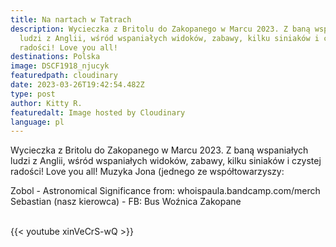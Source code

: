 ```yaml
---
title: Na nartach w Tatrach
description: Wycieczka z Britolu do Zakopanego w Marcu 2023. Z baną wspaniałych
  ludzi z Anglii, wśród wspaniałych widoków, zabawy, kilku siniaków i czystej
  radości! Love you all!
destinations: Polska
image: DSCF1918_njucyk
featuredpath: cloudinary
date: 2023-03-26T19:42:54.482Z
type: post
author: Kitty R.
featuredalt: Image hosted by Cloudinary
language: pl
---
```

<!--StartFragment-->

Wycieczka z Britolu do Zakopanego w Marcu 2023. Z baną wspaniałych ludzi z Anglii, wśród wspaniałych widoków, zabawy, kilku siniaków i czystej radości! Love you all! Muzyka Jona (jednego ze współtowarzyszy: 

Zobol - Astronomical Significance from: whoispaula.bandcamp.com/merch Sebastian (nasz kierowca) - FB: Bus Woźnica Zakopane

<!--EndFragment-->

<br>{{< youtube xinVeCrS-wQ >}}</br>
